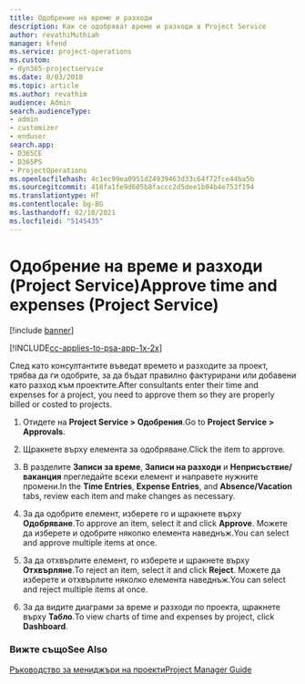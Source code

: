 ```yaml
---
title: Одобрение на време и разходи
description: Как се одобряват време и разходи в Project Service
author: revathiMuthiah
manager: kfend
ms.service: project-operations
ms.custom:
- dyn365-projectservice
ms.date: 8/03/2018
ms.topic: article
ms.author: revathim
audience: Admin
search.audienceType:
- admin
- customizer
- enduser
search.app:
- D365CE
- D365PS
- ProjectOperations
ms.openlocfilehash: 4c1ec99ea0951d24939463d33c64f72fce44ba5b
ms.sourcegitcommit: 418fa1fe9d605b8faccc2d5dee1b04b4e753f194
ms.translationtype: HT
ms.contentlocale: bg-BG
ms.lasthandoff: 02/10/2021
ms.locfileid: "5145435"
---
```

# <a name="approve-time-and-expenses-project-service"></a><span data-ttu-id="e5fa7-103">Одобрение на време и разходи (Project Service)</span><span class="sxs-lookup"><span data-stu-id="e5fa7-103">Approve time and expenses (Project Service)</span></span>

[!include [banner](../includes/psa-now-project-operations.md)]

[!INCLUDE[cc-applies-to-psa-app-1x-2x](../includes/cc-applies-to-psa-app-1x-2x.md)]

<span data-ttu-id="e5fa7-104">След като консултантите въведат времето и разходите за проект, трябва да ги одобрите, за да бъдат правилно фактурирани или добавени като разход към проектите.</span><span class="sxs-lookup"><span data-stu-id="e5fa7-104">After consultants enter their time and expenses for a project, you need to approve them so they are properly billed or costed to projects.</span></span>  
  
1.  <span data-ttu-id="e5fa7-105">Отидете на **Project Service > Одобрения**.</span><span class="sxs-lookup"><span data-stu-id="e5fa7-105">Go to **Project Service > Approvals**.</span></span>  
  
2.  <span data-ttu-id="e5fa7-106">Щракнете върху елемента за одобряване.</span><span class="sxs-lookup"><span data-stu-id="e5fa7-106">Click the item to approve.</span></span>  
  
3.  <span data-ttu-id="e5fa7-107">В разделите **Записи за време**, **Записи на разходи** и **Неприсъствие/ваканция** прегледайте всеки елемент и направете нужните промени.</span><span class="sxs-lookup"><span data-stu-id="e5fa7-107">In the **Time Entries**, **Expense Entries**, and **Absence/Vacation** tabs, review each item and make changes as necessary.</span></span>  
  
4.  <span data-ttu-id="e5fa7-108">За да одобрите елемент, изберете го и щракнете върху **Одобряване**.</span><span class="sxs-lookup"><span data-stu-id="e5fa7-108">To approve an item, select it and click **Approve**.</span></span> <span data-ttu-id="e5fa7-109">Можете да изберете и одобрите няколко елемента наведнъж.</span><span class="sxs-lookup"><span data-stu-id="e5fa7-109">You can select and approve multiple items at once.</span></span>  
  
5.  <span data-ttu-id="e5fa7-110">За да отхвърлите елемент, го изберете и щракнете върху **Отхвърляне**.</span><span class="sxs-lookup"><span data-stu-id="e5fa7-110">To reject an item, select it and click **Reject**.</span></span> <span data-ttu-id="e5fa7-111">Можете да изберете и отхвърлите няколко елемента наведнъж.</span><span class="sxs-lookup"><span data-stu-id="e5fa7-111">You can select and reject multiple items at once.</span></span>  
  
6.  <span data-ttu-id="e5fa7-112">За да видите диаграми за време и разходи по проекта, щракнете върху **Табло**.</span><span class="sxs-lookup"><span data-stu-id="e5fa7-112">To view charts of time and expenses by project, click **Dashboard**.</span></span>  
  
### <a name="see-also"></a><span data-ttu-id="e5fa7-113">Вижте също</span><span class="sxs-lookup"><span data-stu-id="e5fa7-113">See Also</span></span>  
 [<span data-ttu-id="e5fa7-114">Ръководство за мениджъри на проекти</span><span class="sxs-lookup"><span data-stu-id="e5fa7-114">Project Manager Guide</span></span>](../psa/project-manager-guide.md)
